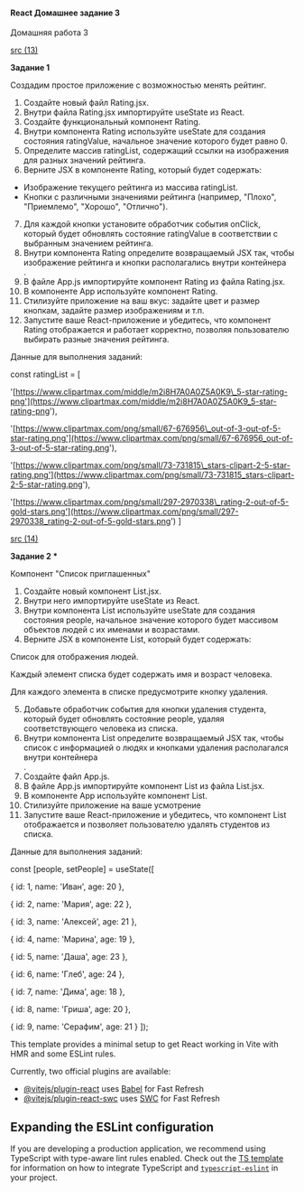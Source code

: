 #### React Домашнее задание 3

Домашняя работа 3

[src (13)](https://drive.google.com/drive/folders/1KQrAl6Ja-XuCYb5nKA3JWiI-PrMDiXVB?usp=sharing)

**Задание 1**

Создадим простое приложение с возможностью менять рейтинг.

1. Создайте новый файл Rating.jsx.
2. Внутри файла Rating.jsx импортируйте useState из React.
3. Создайте функциональный компонент Rating.
4. Внутри компонента Rating используйте useState для создания состояния ratingValue, начальное значение которого будет равно 0.
5. Определите массив ratingList, содержащий ссылки на изображения для разных значений рейтинга.
6. Верните JSX в компоненте Rating, который будет содержать:

* Изображение текущего рейтинга из массива ratingList.
* Кнопки с различными значениями рейтинга (например, "Плохо", "Приемлемо", "Хорошо", "Отлично").

7. Для каждой кнопки установите обработчик события onClick, который будет обновлять состояние ratingValue в соответствии с выбранным значением рейтинга.
8. Внутри компонента Rating определите возвращаемый JSX так, чтобы изображение рейтинга и кнопки располагались внутри контейнера <div>.
9. В файле App.js импортируйте компонент Rating из файла Rating.jsx.
10. В компоненте App используйте компонент Rating.
11. Стилизуйте приложение на ваш вкус: задайте цвет и размер кнопкам, задайте размер изображениям и т.п.
12. Запустите ваше React-приложение и убедитесь, что компонент Rating отображается и работает корректно, позволяя пользователю выбирать разные значения рейтинга.

Данные для выполнения заданий:

const ratingList = [

'[https://www.clipartmax.com/middle/m2i8H7A0A0Z5A0K9\_5-star-rating-png'](https://www.clipartmax.com/middle/m2i8H7A0A0Z5A0K9_5-star-rating-png'),

'[https://www.clipartmax.com/png/small/67-676956\_out-of-3-out-of-5-star-rating.png'](https://www.clipartmax.com/png/small/67-676956_out-of-3-out-of-5-star-rating.png'),

'[https://www.clipartmax.com/png/small/73-731815\_stars-clipart-2-5-star-rating.png'](https://www.clipartmax.com/png/small/73-731815_stars-clipart-2-5-star-rating.png'),

'[https://www.clipartmax.com/png/small/297-2970338\_rating-2-out-of-5-gold-stars.png'](https://www.clipartmax.com/png/small/297-2970338_rating-2-out-of-5-gold-stars.png')
]

[src (14)](https://drive.google.com/drive/folders/1S533XnWNm2hozA18_GPdYW_5RSs8qPgK?usp=sharing)

**Задание 2 \***

Компонент "Список приглашенных"

1. Создайте новый компонент List.jsx.
2. Внутри него импортируйте useState из React.
3. Внутри компонента List используйте useState для создания состояния people, начальное значение которого будет массивом объектов людей с их именами и возрастами.
4. Верните JSX в компоненте List, который будет содержать:

Список для отображения людей.

Каждый элемент списка будет содержать имя и возраст человека.

Для каждого элемента в списке предусмотрите кнопку удаления.

5. Добавьте обработчик события для кнопки удаления студента, который будет обновлять состояние people, удаляя соответствующего человека из списка.
6. Внутри компонента List определите возвращаемый JSX так, чтобы список с информацией о людях и кнопками удаления располагался внутри контейнера <div>.
7. Создайте файл App.js.
8. В файле App.js импортируйте компонент List из файла List.jsx.
9. В компоненте App используйте компонент List.
10. Стилизуйте приложение на ваше усмотрение
11. Запустите ваше React-приложение и убедитесь, что компонент List отображается и позволяет пользователю удалять студентов из списка.

Данные для выполнения заданий:

const [people, setPeople] = useState([

{ id: 1, name: 'Иван', age: 20 },

{ id: 2, name: 'Мария', age: 22 },

{ id: 3, name: 'Алексей', age: 21 },

{ id: 4, name: 'Марина', age: 19 },

{ id: 5, name: 'Даша', age: 23 },

{ id: 6, name: 'Глеб', age: 24 },

{ id: 7, name: 'Дима', age: 18 },

{ id: 8, name: 'Гриша', age: 20 },

{ id: 9, name: 'Серафим', age: 21 }
]);

This template provides a minimal setup to get React working in Vite with HMR and some ESLint rules.

Currently, two official plugins are available:

- [@vitejs/plugin-react](https://github.com/vitejs/vite-plugin-react/blob/main/packages/plugin-react) uses [Babel](https://babeljs.io/) for Fast Refresh
- [@vitejs/plugin-react-swc](https://github.com/vitejs/vite-plugin-react/blob/main/packages/plugin-react-swc) uses [SWC](https://swc.rs/) for Fast Refresh

## Expanding the ESLint configuration

If you are developing a production application, we recommend using TypeScript with type-aware lint rules enabled. Check out the [TS template](https://github.com/vitejs/vite/tree/main/packages/create-vite/template-react-ts) for information on how to integrate TypeScript and [`typescript-eslint`](https://typescript-eslint.io) in your project.
